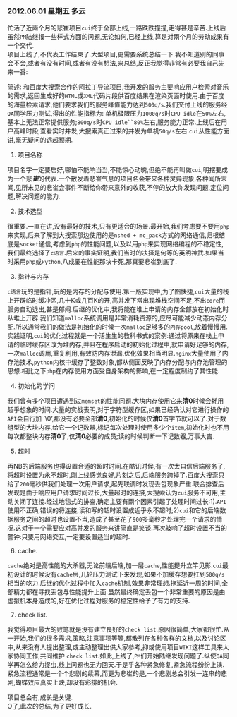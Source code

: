### 2012.06.01 星期五 多云

忙活了近兩个月的悲崔项目`cui`终于全部上线,一路跌跌撞撞,走得甚是辛苦.上线后虽然`PM`陆继报一些样式方面的问题,无论如何,已经上线,算是对兩个月的劳动成果有一个交代.<br />
项目上线了,不代表工作结束了.大型项目,更需要系统总结一下.我不知道别的同事会不会,或者有没有时间,或者有没有想法,来总结,反正我觉得非常有必要我自己先来一番:

简述: 和百度大搜索合作的阿拉丁导流项目,我开发的服务主要响应用户检索对音乐的需求,返回生成好的`HTML`或`XML`代码片段供百度结果在渲染页面时使用.由于百度的海量检索请求,他们要求我们的服务峰值能力达到`500q/s`.我们交付上线的服务经`QA`同学压力测试,得出的性能指标为: 单机极限压力`1000q/s`时`CPU idle`在`50%`左右,基本上无法正常提供服务;`800q/s`时`CPU idle``80%`左右,服务能力正常.上线后在用户高峰时段,查看实时并发,大搜索真正过来的并发为单机`50q/s`左右.`cui`从性能方面讲,毫无疑问的远超预期.

1. 项目名称

  项目名字一定要启好,哪怕不能响当当,不能惊心动魄,但绝不能再叫做`cui`,明摆要成为一个悲***崔***的代表.一个散发着悲崔气息的项目名会带来各种灵异现象,各种闻所末闻,见所末见的悲崔会事件不断给你带来意外的收获,不停的放大你发现问题,定位问题,解决问题的能力.

2. 技术选型

  很重要.一直在讲,没有最好的技术,只有更适合的场景.最开始,我们考虑要不要用`php`来实现,后来了解到大搜索那边使用的是`nshed + mc_pack`方式的网络通信,归根结底是`socket`通信,考虑到`php`的性能问题,以及以用`php`来实现网络编程的不稳定性,我们最终选择了`c语言`.后来的事实证明,我们当时的决择是何等的英明神武.如果当时采用`php`或`Python`,八成要在性能那块卡死,那真要悲崔到底了.

3. 指针与内存

  `c语言`玩的是指针,玩的是内存的分配与使用.第一版实现中,为了图快捷,`cui`大量的栈上开辟临时缓冲区,几十K或几百K的开,高并发下常出现堆栈空间不足,不出`core`而服务自动退出,甚是郁闷.后继的优化中,我将能在堆上申请的内存全部放在初始化时从堆上开辟.我们知道`malloc`系统调用是非常消耗资源的,应尽可能减少动态内存分配.所以通常我们的做法是初始化的时候一次`malloc`足够多的`内存pool`,放着慢慢用. 实践证明,`cui`的优化过程就是一个活生生的教科书式的案例:通过将原来在栈上申请的临时缓存区改为堆内存,并且在程序启动的初始化过程中,就申请好足够的内存,一次`malloc`调用,重复利用,有效防内存泄漏,优化效果相当明显.`nginx`大量使用了内存池技术,`python`内核中缓存了整数对象,都从侧面反映了内存分配与内存池管理的思想.相比之下`php`在内存使用方面受自身架构的影响,在一定程度制约了其性能.
  
4. 初始化的学问

  我们曾有多个项目遭遇到过`memset`的性能问题.大块内存使用它来**清0**时候会耗用超乎想象的时间.大量的实战表明,对于字符型缓存区,如果已经确认对它进行操作的`API`会自行加 ’\0’,那没有必要全部**清0**,初始化的时候仅**清0**首字节就可以了.对于数组型的大块内存,给它一个记数器,标记每次处理时使用多少个`item`,初始化时也不用每次都整块内存**清0**了,仅**清0**必要的成员;读的时候判断一下记数器,万事大吉.
  
5. 超时

  再NB的后端服务也得设置合适的超时时间.在酷讯时候,有一次太自信后端服务了,将超时设置为永不超时,刚上线感觉良好,片刻之后,后端服务跨掉了.百度大搜索只给了`200`毫秒供我们处理一次用户请求,起先联调时发现丢包现象严重.联合排查后发现是由于响应用户请求时间过长,大量超时的连接,大搜索认为`cui`服务不可用,主动关闭了连接.经过地毯式的排查,确定主要有兩个因素引起了处理时间过长:1).`API`使用不正确,错误的将连接,读和写的超时设置成近乎永不超时;2)`cui`和它的后端数据服务之间的超时也设置不当,造成了甚至花了`900`多毫秒才处理完一个请求的情况.这对于一个需要应对高并发的服务来讲简直是笑谈.再次敲响了超时设置不当的警钟:只要用网络交互,一定要设置适当的超时.

6. cache.

  `cache`绝对是高性能的大杀器,无论前端后端,加一层`cache`,性能提升立竿见影.`cui`最初设计的时候没有`cache`层,几轮压力测试下来发现,如果不加缓存想要扛到`500q/s`相当的吃力.后继的优化过程中加入`cache`机制,效果非常理想.拖延近一周的时间,全部精力都在寻找丢包与性能提升上面.虽然最终确定丢包一个非常重要的原因是由虚拟机本身造成的,好在优化过程对服务的稳定性给予了有力的支持.
  
7. check list.

  我觉得项目最大的败笔就是没有建立良好的`check list`.原因很简单,大家都很忙.从一开始,我们的很多需求,策略,注意事项等等,都散列在各种各样的文档,以及讨论区中,从来没有人提出整理,或主动整理出供大家参考,抑或使用项目`WIKI`这样工具来大家协同工作,共同维护 `check list`.如此,上线了,`PM`们开始陆继发现问题了.纵使`QA`同学再怎么给力捉虫,线上问题也无力回天.于是乎各种紧急修复,紧急流程纷纷上演.紧急流程通常是一个个悲剧的续幕,而更为悲崔的是,一个悲剧总会引发一连串的悲剧,蝴蝶效应真实上映,却没有彩排的机会.
  
项目总会有,成长是关键.<br />
O了,此次的总结,为了更好成长.
